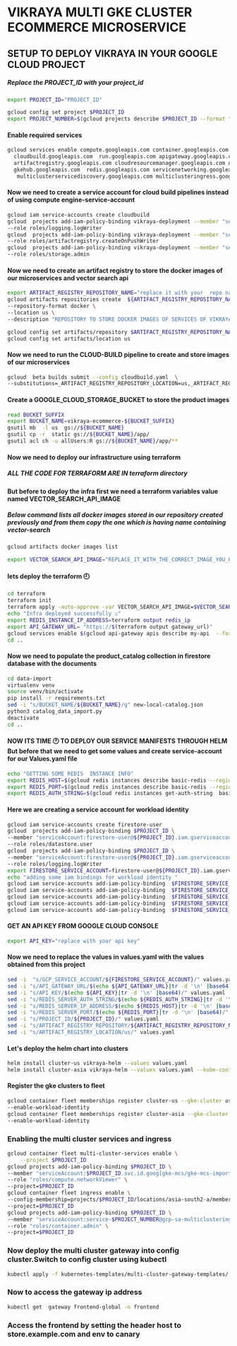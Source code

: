 # VIKRAYA   MULTI GKE CLUSTER ECOMMERCE MICROSERVICE
##  SETUP TO DEPLOY VIKRAYA IN YOUR GOOGLE CLOUD PROJECT
#####  Replace the PROJECT_ID  with your project_id
```bash
export PROJECT_ID="PROJECT_ID"

gcloud config set project $PROJECT_ID
export PROJECT_NUMBER=$(gcloud projects describe $PROJECT_ID --format "value(projectNumber)")
```

#### Enable required services 
``` bash 
gcloud services enable compute.googleapis.com container.googleapis.com \
  cloudbuild.googleapis.com  run.googleapis.com apigateway.googleapis.com aiplatform.googleapis.com \
  artifactregistry.googleapis.com cloudresourcemanager.googleapis.com datastore.googleapis.com firestore.googleapis.com \
  gkehub.googleapis.com  redis.googleapis.com servicenetworking.googleapis.com  servicecontrol.googleapis.com servicemanagement.googleapis.com  \
   multiclusterservicediscovery.googleapis.com multiclusteringress.googleapis.com trafficdirector.googleapis.com 

```
#### Now we need to create a service account for cloud build pipelines  instead of using compute engine-service-account

``` bash 
gcloud iam service-accounts create cloudbuild 
gcloud  projects add-iam-policy-binding vikraya-deployment --member "serviceAccount:cloudbuild@${PROJECT_ID}.iam.gserviceaccount.com" \
--role roles/logging.logWriter
gcloud  projects add-iam-policy-binding vikraya-deployment --member "serviceAccount:cloudbuild@${PROJECT_ID}.iam.gserviceaccount.com" \
--role roles/artifactregistry.createOnPushWriter
gcloud  projects add-iam-policy-binding vikraya-deployment --member "serviceAccount:cloudbuild@${PROJECT_ID}.iam.gserviceaccount.com" \
--role roles/storage.admin

```
#### Now we need to create an artifact registry to store the docker images of our microservices and vector search api
``` bash 
export ARTIFACT_REGISTRY_REPOSITORY_NAME="replace it with your  repo name "
gcloud artifacts repositories create  ${ARTIFACT_REGISTRY_REPOSITORY_NAME} \
--repository-format docker \
--location us \
--description "REPOSITORY TO STORE DOCKER IMAGES OF SERVICES OF VIKRAYA-ECOMMERCE"

gcloud config set artifacts/repository $ARTIFACT_REGISTRY_REPOSITORY_NAME 
gcloud config set artifacts/location us
```
#### Now we need to run the CLOUD-BUILD pipeline to create and store images of our microservices 
``` bash
gcloud  beta builds submit --config cloudbuild.yaml  \
--substitutions=_ARTIFACT_REGISTRY_REPOSITORY_LOCATION=us,_ARTIFACT_REGISTRY_REPOSITORY_NAME=${PROJECT_ID}
```
#### Create a GOOGLE_CLOUD_STORAGE_BUCKET to store the product images
``` bash 
read BUCKET_SUFFIX
export BUCKET_NAME=vikraya-ecommerce-${BUCKET_SUFFIX}
gsutil mb  -l us  gs://${BUCKET_NAME}
gsutil cp -r  static gs://${BUCKET_NAME}/app/
gsutil acl ch -u allUsers:R gs://${BUCKET_NAME}/app/**
 ```
#### Now we need to deploy our infrastructure using terraform


##### ALL THE CODE FOR TERRAFORM ARE IN terraform directory 
#### But before to deploy the infra first we need a terraform variables value named VECTOR_SEARCH_API_IMAGE
#####  Below command lists all docker images stored in our repository created previously  and from them copy the one which is having name containing vector-search
```bash 
gcloud artifacts docker images list 
```  
```bash
export VECTOR_SEARCH_API_IMAGE="REPLACE_IT_WITH_THE_CORRECT_IMAGE_YOU_HAVE_COPIED"
```
#### lets deploy the terraform 🕘
```bash 
cd terraform 
terraform init
terraform apply -auto-approve -var VECTOR_SEARCH_API_IMAGE=$VECTOR_SEARCH_API_IMAGE -var PROJECT_ID=$PROJECT_ID
echo "Infra deployed successfully ☑️"
export REDIS_INSTANCE_IP_ADDRESS=terraform output redis_ip
export API_GATEWAY_URL= "https://$(terraform output gateway_url)"
gcloud services enable $(gcloud api-gateway apis describe my-api  --format "value(managedService)")
cd ..
```
#### Now we need to populate the product_catalog collection in firestore database with the documents
``` bash
cd data-import
virtualenv venv
source venv/bin/activate
pip install -r requirements.txt
sed -i "s/BUCKET_NAME/${BUCKET_NAME}/g" new-local-catalog.json 
python3 catalog_data_import.py
deactivate
cd ..
```
#### NOW ITS TIME 🕐 TO DEPLOY OUR SERVICE MANIFESTS THROUGH HELM But before that we need to get some values and create service-account for our Values.yaml file 
```bash
echo "GETTING SOME REDIS  INSTANCE INFO"
export REDIS_HOST=$(gcloud redis instances describe basic-redis --region asia-south2 --format "value(host)")
export REDIS_PORT=$(gcloud redis instances describe basic-redis --region asia-south2 --format "value(port)")
export REDIS_AUTH_STRING=$(gcloud redis instances get-auth-string  basic-redis --region asia-south2 --format "value(authString)")
```
#### Here we are creating a service account for workload identity 
 ```bash 
gcloud iam service-accounts create firestore-user
gcloud  projects add-iam-policy-binding $PROJECT_ID \
--member "serviceAccount:firestore-user@${PROJECT_ID}.iam.gserviceaccount.com" \
--role roles/datastore.user
gcloud  projects add-iam-policy-binding $PROJECT_ID \
--member "serviceAccount:firestore-user@${PROJECT_ID}.iam.gserviceaccount.com" \
--role roles/logging.logWriter
export FIRESTORE_SERVICE_ACCOUNT=firestore-user@${PROJECT_ID}.iam.gserviceaccount.com
echo "adding some iam bindings for workload identity "
gcloud iam service-accounts add-iam-policy-binding  $FIRESTORE_SERVICE_ACCOUNT --member "serviceAccount:${PROJECT_ID}.svc.id.goog[auth-ns/auth-server-sa]" --role roles/iam.workloadIdentityUser
gcloud iam service-accounts add-iam-policy-binding  $FIRESTORE_SERVICE_ACCOUNT --member "serviceAccount:${PROJECT_ID}.svc.id.goog[cart-ns/cart-server-sa]" --role roles/iam.workloadIdentityUser
gcloud iam service-accounts add-iam-policy-binding  $FIRESTORE_SERVICE_ACCOUNT --member "serviceAccount:${PROJECT_ID}.svc.id.goog[catalog-ns/catalog-server-sa]" --role roles/iam.workloadIdentityUser
gcloud iam service-accounts add-iam-policy-binding  $FIRESTORE_SERVICE_ACCOUNT --member "serviceAccount:${PROJECT_ID}.svc.id.goog[order-ns/order-server-sa]" --role roles/iam.workloadIdentityUser
gcloud iam service-accounts add-iam-policy-binding  $FIRESTORE_SERVICE_ACCOUNT --member "serviceAccount:${PROJECT_ID}.svc.id.goog[frontend/frontend-sa]" --role roles/iam.workloadIdentityUser
```
#### GET AN API  KEY FROM GOOGLE CLOUD CONSOLE
```bash
export API_KEY="replace with your api key"
``` 

#### Now we need to replace the values in values.yaml with the values obtained from this project
```bash
sed -i  "s/GCP_SERVICE_ACCOUNT/${FIRESTORE_SERVICE_ACCOUNT}/" values.yaml 
sed -i "s/API_GATEWAY_URL/$(echo ${API_GATEWAY_URL}|tr -d '\n' |base64)/" values.yaml
sed -i "s/API_KEY/$(echo ${API_KEY}|tr -d '\n' |base64)/" values.yaml
sed -i "s/REDIS_SERVER_AUTH_STRING/$(echo ${REDIS_AUTH_STRING}|tr -d '\n' |base64)/" values.yaml
sed -i "s/REDIS_SERVER_IP_ADDRESS/$(echo ${REDIS_HOST}|tr -d '\n' |base64)/" values.yaml
sed -i "s/REDIS_SERVER_PORT/$(echo ${REDIS_PORT}|tr -d '\n' |base64)/" values.yaml
sed -i "s/PROJECT_ID/${PROJECT_ID}/" values.yaml
sed -i "s/ARTIFACT_REGISTRY_REPOSITORY/${ARTIFACT_REGISTRY_REPOSITORY_NAME}/" values.yaml
sed -i "s/ARTIFACT_REGISTRY_LOCATION/us/" values.yaml
```
#### Let's deploy the helm chart into clusters
```bash
helm install cluster-us vikraya-helm --values values.yaml
helm install cluster-asia vikraya-helm --values values.yaml --kube-context  cluster-asia
```
#### Register the gke clusters to fleet 
```bash
gcloud container fleet memberships register cluster-us --gke-cluster us-central1-a/cluster-us \
--enable-workload-identity
gcloud container fleet memberships register cluster-asia --gke-cluster asia-south2-a/cluster-asia \
--enable-workload-identity
```
### Enabling the multi cluster services and ingress 
```bash
gcloud container fleet multi-cluster-services enable \
    --project $PROJECT_ID
gcloud projects add-iam-policy-binding $PROJECT_ID \
--member "serviceAccount:$PROJECT_ID.svc.id.goog[gke-mcs/gke-mcs-importer]" \
--role "roles/compute.networkViewer" \
--project=$PROJECT_ID
gcloud container fleet ingress enable \
--config-membership=projects/$PROJECT_ID/locations/asia-south2-a/memberships/cluster-asia \
--project=$PROJECT_ID    
gcloud projects add-iam-policy-binding $PROJECT_ID \
--member "serviceAccount:service-$PROJECT_NUMBER@gcp-sa-multiclusteringress.iam.gserviceaccount.com" \
--role "roles/container.admin" \
--project=$PROJECT_ID
```
### Now deploy the multi cluster gateway into config cluster.Switch to config cluster using kubectl
```bash
kubectl apply -f kubernetes-templates/multi-cluster-gateway-templates/
```
### Now to access the  gateway ip  address
```bash
kubectl get  gateway frontend-global -n frontend
```
### Access the frontend by setting the header host to store.example.com and env to canary 





